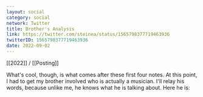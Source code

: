 ```yaml
---
layout: social
category: social
network: Twitter
title: Brother's Analysis
link: https://twitter.com/steinea/status/1565798377719463936
twitterID: 1565798377719463936
date: 2022-09-02
---
```


[[2022]] / [[Posting]]

What's cool, though, is what comes after these first four notes. At this point, I had to get my brother involved who is actually a musician. I'll relay his words, because unlike me, he knows what he is talking about. Here he is:
